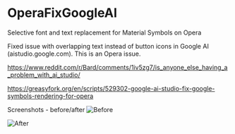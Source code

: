 # OperaFixGoogleAI
Selective font and text replacement for Material Symbols on Opera

Fixed issue with overlapping text instead of button icons in Google AI (aistudio.google.com). This is an Opera issue.

https://www.reddit.com/r/Bard/comments/1iv5zg7/is_anyone_else_having_a_problem_with_ai_studio/

https://greasyfork.org/en/scripts/529302-google-ai-studio-fix-google-symbols-rendering-for-opera

Screenshots - before/after
![Before](https://greasyfork.org/rails/active_storage/blobs/redirect/eyJfcmFpbHMiOnsiZGF0YSI6MTcxMzM0LCJwdXIiOiJibG9iX2lkIn19--59f2b94c1e13c649b701efde6ab5c841788ae175/%D0%B8%D0%B7%D0%BE%D0%B1%D1%80%D0%B0%D0%B6%D0%B5%D0%BD%D0%B8%D0%B5.png)

![After](https://greasyfork.org/rails/active_storage/blobs/redirect/eyJfcmFpbHMiOnsiZGF0YSI6MTcxMzM4LCJwdXIiOiJibG9iX2lkIn19--09625e9e6aeb0ab00625b11ffa90f77f7fe995a6/%D0%B8%D0%B7%D0%BE%D0%B1%D1%80%D0%B0%D0%B6%D0%B5%D0%BD%D0%B8%D0%B5.png)